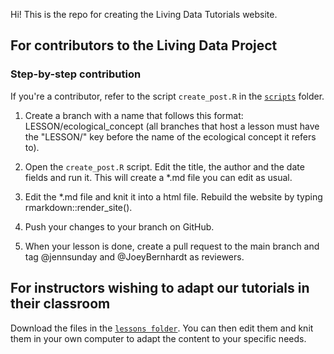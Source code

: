 Hi! This is the repo for creating the Living Data Tutorials website.

## For contributors to the Living Data Project

### Step-by-step contribution

If you're a contributor, refer to the script `create_post.R` in the [`scripts`](/scripts) folder.

1. Create a branch with a name that follows this format: LESSON/ecological_concept (all branches that host a lesson must have the "LESSON/" key before the name of the ecological concept it refers to).

2. Open the `create_post.R` script. Edit the title, the author and the date fields and run it. This will create a *.md file you can edit as usual.

3. Edit the *.md file and knit it into a html file. Rebuild the website by typing rmarkdown::render_site().

4. Push your changes to your branch on GitHub. 

5. When your lesson is done, create a pull request to the main branch and tag @jennsunday and @JoeyBernhardt as reviewers.

## For instructors wishing to adapt our tutorials in their classroom

Download the files in the [`lessons folder`](/_lessons). You can then edit them and knit them in your own computer to adapt the content to your specific needs.
